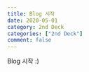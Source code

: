 ```yaml
---
title: Blog 시작
date: 2020-05-01
category: 2nd Deck
categories: ["2nd Deck"]
comment: false
---
```


Blog 시작 :)